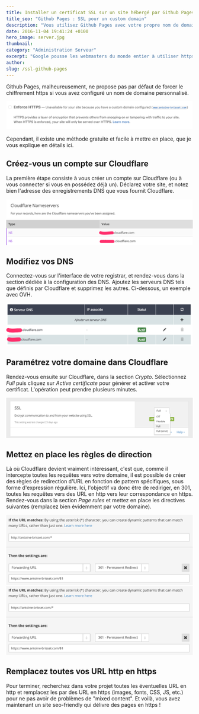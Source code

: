 ```yaml
---
title: Installer un certificat SSL sur un site hébergé par Github Pages
title_seo: "Github Pages : SSL pour un custom domain"
description: "Vous utilisez Github Pages avec votre propre nom de domaine et vous souhaitez passer en https ? La solution gratuite est ici !"
date: 2016-11-04 19:41:24 +0100
hero_image: server.jpg
thumbnail:
category: "Administration Serveur"
excerpt: "Google pousse les webmasters du monde entier à utiliser https par défaut pour leur site web. Si vous avez un ou plusieurs sites hébergés sur Github Pages avec votre propre nom de domaine, vous recherchez sûrement un moyen d'installer un certificat SSL. Je vous propose ici une méthode rapide et gratuite."
author:
slug: /ssl-github-pages
---
```


Github Pages, malheureusement, ne propose pas par défaut de forcer le chiffrement https si vous avez configuré un nom de domaine personnalisé.

![Enforce ssl - Github Pages](/images/posts/enforce.png "Enforce ssl - Github Pages")

Cependant, il existe une méthode gratuite et facile à mettre en place, que je vous explique en détails ici.

## Créez-vous un compte sur Cloudflare

La première étape consiste à vous créer un compte sur Cloudflare (ou à vous connecter si vous en possédez déjà un).
Déclarez votre site, et notez bien l'adresse des enregistrements DNS que vous fournit Cloudflare.

![DNS Cloudflare](/images/posts/dns-cloudflare.png "DNS Cloudflare")

## Modifiez vos DNS

Connectez-vous sur l'interface de votre registrar, et rendez-vous dans la section dédiée à la configuration des DNS. Ajoutez les serveurs DNS tels que définis par Cloudflare et supprimez les autres. Ci-dessous, un exemple avec OVH.

![DNS OVH](/images/posts/dns-ovh.png "DNS OVH")

## Paramétrez votre domaine dans Cloudflare

Rendez-vous ensuite sur Cloudflare, dans la section *Crypto*. Sélectionnez *Full* puis cliquez sur *Active certificate* pour générer et activer votre certificat. L'opération peut prendre plusieurs minutes.

![SSL](/images/posts/ssl-on.png "SSL")

## Mettez en place les règles de direction

Là où Cloudflare devient vraiment intéressant, c'est que, comme il intercepte toutes les requêtes vers votre domaine, il est possible de créer des règles de redirection d'URL en fonction de pattern spécifiques, sous forme d'expression régulière.
Ici, l'objectif va donc être de rediriger, en 301, toutes les requêtes vers des URL en http vers leur correspondance en https. Rendez-vous dans la section *Page rules* et mettez en place les directives suivantes (remplacez bien évidemment par votre domaine).

![Page rule Cloudflare](/images/posts/page-rule-1.png "Page rule Cloudflare")
![Page rule Cloudflare](/images/posts/page-rule-2.png "Page rule Cloudflare")

## Remplacez toutes vos URL http en https

Pour terminer, recherchez dans votre projet toutes les éventuelles URL en http et remplacez les par des URL en https (images, fonts, CSS, JS, etc.) pour ne pas avoir de problèmes de "mixed content".
Et voilà, vous avez maintenant un site seo-friendly qui délivre des pages en https !
